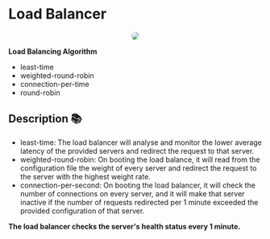 # Load Balancer

<p align="center">
  <img src="https://i.postimg.cc/prDRd08h/logo.gif" style="border-radius:9px;"/>
</p>

**Load Balancing Algorithm**
- least-time
- weighted-round-robin
- connection-per-time
- round-robin

## Description :books:

- least-time: The load balancer will analyse and monitor the lower average latency of the provided servers and redirect the request to that server.
- weighted-round-robin: On booting the load balance, it will read from the configuration file the weight of every server and redirect the request to the server with the highest weight rate.
- connection-per-second: On booting the load balancer, it will check the number of connections on every server, and it will make that server inactive if the number of requests redirected per 1 minute exceeded the provided configuration of that server.

**The load balancer checks the server's health status every 1 minute.**

